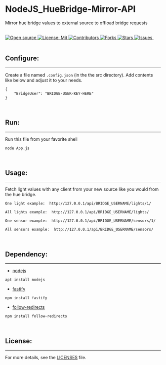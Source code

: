 # NodeJS_HueBridge-Mirror-API
Mirror hue bridge values to external source to offload bridge requests<br>

&nbsp;<br>
[
    ![Open source](
        https://img.shields.io/badge/Open%20Source-Yes-green?style=plastic
    )
    ](
        https://github.com/dannyvanlierop/NodeJS_HueBridge-Mirror-API
    )
[
    ![License: Mit](
        https://img.shields.io/badge/license-MIT-green.svg?style=plastic)
    ](
        https://en.wikipedia.org/wiki/MIT_License
    )
[
    ![Contributors](
        https://img.shields.io/github/contributors/dannyvanlierop/NodeJS_HueBridge-Mirror-API?style=plastic)
    ](
        https://github.com/dannyvanlierop/NodeJS_HueBridge-Mirror-API/graphs/contributors
    )
[
    ![Forks](
        https://img.shields.io/github/forks/dannyvanlierop/NodeJS_HueBridge-Mirror-API?style=plastic)
    ](
        https://github.com/dannyvanlierop/NodeJS_HueBridge-Mirror-API/network/members
	)
[
    ![Stars](
        https://img.shields.io/github/stars/dannyvanlierop/NodeJS_HueBridge-Mirror-API?style=plastic)
  ](
        https://github.com/dannyvanlierop/NodeJS_HueBridge-Mirror-API/stargazers
	)
[
    ![Issues](
        https://img.shields.io/github/issues/dannyvanlierop/NodeJS_HueBridge-Mirror-API?style=plastic)
  ](
        https://github.com/dannyvanlierop/NodeJS_HueBridge-Mirror-API/issues
	)
&nbsp;<br><br>
## Configure:
<hr>

Create a file named `.config.json` (in the the src directory). Add contents like below and adjust it to your needs.
```
{
    "BridgeUser": "BRIDGE-USER-KEY-HERE"
}
```
&nbsp;<br>
## Run:
<hr>

Run this file from your favorite shell
```
node App.js
```

&nbsp;<br>
## Usage:
<hr>

Fetch light values with any client from your new source like you would from the hue bridge.

```
One light example:  http://127.0.0.1/api/BRIDGE_USERNAME/lights/1/
```

```
All lights example:  http://127.0.0.1/api/BRIDGE_USERNAME/lights/
```

```
One sensor example:  http://127.0.0.1/api/BRIDGE_USERNAME/sensors/1/
```

```
All sensors example:  http://127.0.0.1/api/BRIDGE_USERNAME/sensors/
```

&nbsp;<br>
## Dependency:
<hr>

- [nodejs](https://nodejs.org/en/)<br>
```
apt install nodejs 
```


- [fastify](https://github.com/fastify/fastify)<br>
```
npm install fastify
```

- [follow-redirects](https://www.npmjs.com/package/follow-redirects)<br>
```
npm install follow-redirects
```

&nbsp;<br>
## License:
<hr>

For more details,
see the [LICENSES](https://github.com/dannyvanlierop/NodeJS_HueBridge-Mirror-API/blob/master/LICENSE) file.

<br>&nbsp;

